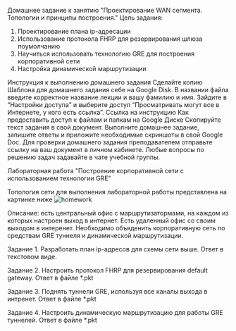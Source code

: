 Домашнее задание к занятию "Проектирование WAN сегмента. Топологии и принципы построения."
Цель задания:
1. Проектирование плана ip-адресации
2. Использование протокола FHRP для резервирования шлюза поумолчанию
3. Научиться использовать технологию GRE для построения корпоративной сети
4. Настройка динамической маршрутизации


Инструкция к выполнению домашнего задания
Сделайте копию Шаблона для домашнего задания себе на Google Disk.
В названии файла введите корректное название лекции и вашу фамилию и имя.
Зайдите в “Настройки доступа” и выберите доступ “Просматривать могут все в Интернете, у кого есть ссылка”. Ссылка на инструкцию Как предоставить доступ к файлам и папкам на Google Диске
Скопируйте текст задания в свой документ.
Выполните домашнее задание, запишите ответы и приложите необходимые скриншоты в свой Google Doc.
Для проверки домашнего задания преподавателем отправьте ссылку на ваш документ в личном кабинете.
Любые вопросы по решению задач задавайте в чате учебной группы.

Лабораторная работа "Построение корпоративной сети с использованием технологии GRE"

Топология сети для выполнения лабораторной работы представлена на картинке ниже
![homework](https://user-images.githubusercontent.com/40097402/179345904-f0576b79-c850-48d0-9b25-b2b9c4d5d9f4.jpg)

Описание: есть центральный офис с маршрутизатормами, на каждом из которых настроен выход в интернет. Есть удаленный офис со своим выходом в интеренет. Необходимо объяденить корпоративную сеть по средствам GRE туннеля и динамической маршрутизации.

Задание 1. 
Разработать план ip-адресов для схемы сети выше. Ответ в текстовом виде.

Задание 2. 
Настроить протокол FHRP для резервирования default gateway. Ответ в файле *.pkt

Задание 3.
Поднять туннели GRE, используя все каналы выхода в интренет. Ответ в файле *.pkt

Задание 4.
Настроить динамическую маршрутизацию для работы GRE туннелей. Ответ в файле *.pkt
